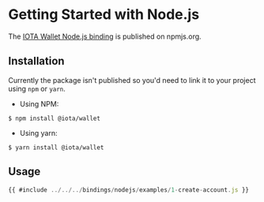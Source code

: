 # Getting Started with Node.js

The [IOTA Wallet Node.js binding](https://www.npmjs.com/package/@iota/wallet) is published on npmjs.org.

## Installation

Currently the package isn't published so you'd need to link it to your project using `npm` or `yarn`.

- Using NPM:
```
$ npm install @iota/wallet
```
- Using yarn: 
```
$ yarn install @iota/wallet
```

## Usage

```javascript
{{ #include ../../../bindings/nodejs/examples/1-create-account.js }}
```